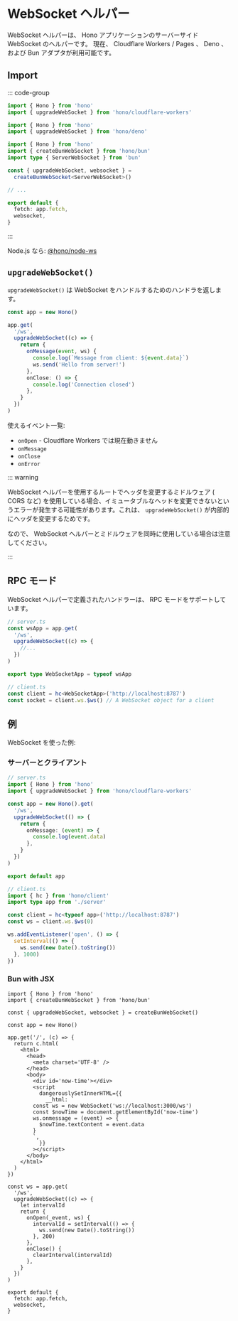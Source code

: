 # WebSocket ヘルパー

WebSocket ヘルパーは、 Hono アプリケーションのサーバーサイド WebSocket のヘルパーです。
現在、 Cloudflare Workers / Pages 、 Deno 、および Bun アダプタが利用可能です。

## Import

::: code-group

```ts [Cloudflare Workers]
import { Hono } from 'hono'
import { upgradeWebSocket } from 'hono/cloudflare-workers'
```

```ts [Deno]
import { Hono } from 'hono'
import { upgradeWebSocket } from 'hono/deno'
```

```ts [Bun]
import { Hono } from 'hono'
import { createBunWebSocket } from 'hono/bun'
import type { ServerWebSocket } from 'bun'

const { upgradeWebSocket, websocket } =
  createBunWebSocket<ServerWebSocket>()

// ...

export default {
  fetch: app.fetch,
  websocket,
}
```

:::

Node.js なら: [@hono/node-ws](https://github.com/honojs/middleware/tree/main/packages/node-ws)

## `upgradeWebSocket()`

`upgradeWebSocket()` は WebSocket をハンドルするためのハンドラを返します。

```ts
const app = new Hono()

app.get(
  '/ws',
  upgradeWebSocket((c) => {
    return {
      onMessage(event, ws) {
        console.log(`Message from client: ${event.data}`)
        ws.send('Hello from server!')
      },
      onClose: () => {
        console.log('Connection closed')
      },
    }
  })
)
```

使えるイベント一覧:

- `onOpen` - Cloudflare Workers では現在動きません
- `onMessage`
- `onClose`
- `onError`

::: warning

WebSocket ヘルパーを使用するルートでヘッダを変更するミドルウェア ( CORS など) を使用している場合、イミュータブルなヘッドを変更できないというエラーが発生する可能性があります。これは、 `upgradeWebSocket()` が内部的にヘッダを変更するためです。

なので、 WebSocket ヘルパーとミドルウェアを同時に使用している場合は注意してください。

:::

## RPC モード

WebSocket ヘルパーで定義されたハンドラーは、 RPC モードをサポートしています。

```ts
// server.ts
const wsApp = app.get(
  '/ws',
  upgradeWebSocket((c) => {
    //...
  })
)

export type WebSocketApp = typeof wsApp

// client.ts
const client = hc<WebSocketApp>('http://localhost:8787')
const socket = client.ws.$ws() // A WebSocket object for a client
```

## 例

WebSocket を使った例:

### サーバーとクライアント

```ts
// server.ts
import { Hono } from 'hono'
import { upgradeWebSocket } from 'hono/cloudflare-workers'

const app = new Hono().get(
  '/ws',
  upgradeWebSocket(() => {
    return {
      onMessage: (event) => {
        console.log(event.data)
      },
    }
  })
)

export default app
```

```ts
// client.ts
import { hc } from 'hono/client'
import type app from './server'

const client = hc<typeof app>('http://localhost:8787')
const ws = client.ws.$ws(0)

ws.addEventListener('open', () => {
  setInterval(() => {
    ws.send(new Date().toString())
  }, 1000)
})
```

### Bun with JSX

```tsx
import { Hono } from 'hono'
import { createBunWebSocket } from 'hono/bun'

const { upgradeWebSocket, websocket } = createBunWebSocket()

const app = new Hono()

app.get('/', (c) => {
  return c.html(
    <html>
      <head>
        <meta charset='UTF-8' />
      </head>
      <body>
        <div id='now-time'></div>
        <script
          dangerouslySetInnerHTML={{
            __html: `
        const ws = new WebSocket('ws://localhost:3000/ws')
        const $nowTime = document.getElementById('now-time')
        ws.onmessage = (event) => {
          $nowTime.textContent = event.data
        }
        `,
          }}
        ></script>
      </body>
    </html>
  )
})

const ws = app.get(
  '/ws',
  upgradeWebSocket((c) => {
    let intervalId
    return {
      onOpen(_event, ws) {
        intervalId = setInterval(() => {
          ws.send(new Date().toString())
        }, 200)
      },
      onClose() {
        clearInterval(intervalId)
      },
    }
  })
)

export default {
  fetch: app.fetch,
  websocket,
}
```
